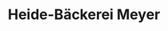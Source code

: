 ---
title: "Heide-Bäckerei Meyer"
url: /luechow/heide-baeckerei-meyer-drawehner-strasse/
shop: Bäckerei
---